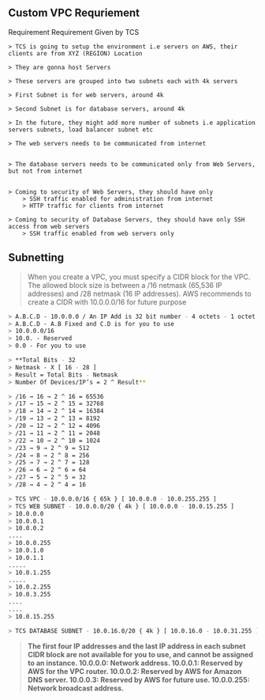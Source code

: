 ## Custom VPC Requriement
Requirement
Requirement Given by TCS

	> TCS is going to setup the environment i.e servers on AWS, their clients are from XYZ (REGION) Location

	> They are gonna host Servers

	> These servers are grouped into two subnets each with 4k servers

	> First Subnet is for web servers, around 4k

	> Second Subnet is for database servers, around 4k

	> In the future, they might add more number of subnets i.e application servers subnets, load balancer subnet etc

	> The web servers needs to be communicated from internet


	> The database servers needs to be communicated only from Web Servers, but not from internet


	> Coming to security of Web Servers, they should have only 
		> SSH traffic enabled for administration from internet
		> HTTP traffic for clients from internet

	> Coming to security of Database Servers, they should have only SSH access from web servers
		> SSH traffic enabled from web servers only

## Subnetting

> When you create a VPC, you must specify a CIDR block for the VPC.
> The allowed block size is between a /16 netmask (65,536 IP addresses) and /28 netmask (16 IP addresses).
> AWS recommends to create a CIDR with 10.0.0.0/16 for future purpose
> 
```bash
> A.B.C.D - 10.0.0.0 / An IP Add is 32 bit number - 4 octets - 1 octet = 8 bits
> A.B.C.D - A.B Fixed and C.D is for you to use
> 10.0.0.0/16  
> 10.0. - Reserved 
> 0.0 - For you to use

> **Total Bits - 32
> Netmask - X [ 16 - 28 ]
> Result = Total Bits - Netmask
> Number Of Devices/IP’s = 2 ^ Result**

> /16 → 16 → 2 ^ 16 = 65536
> /17 → 15 → 2 ^ 15 = 32768
> /18 → 14 → 2 ^ 14 = 16384
> /19 → 13 → 2 ^ 13 = 8192
> /20 → 12 → 2 ^ 12 = 4096
> /21 → 11 → 2 ^ 11 = 2048
> /22 → 10 → 2 ^ 10 = 1024
> /23 → 9 → 2 ^ 9 = 512
> /24 → 8 → 2 ^ 8 = 256
> /25 → 7 → 2 ^ 7 = 128
> /26 → 6 → 2 ^ 6 = 64
> /27 → 5 → 2 ^ 5 = 32
> /28 → 4 → 2 ^ 4 = 16

> TCS VPC - 10.0.0.0/16 { 65k } [ 10.0.0.0 - 10.0.255.255 ]
> TCS WEB SUBNET - 10.0.0.0/20 { 4k } [ 10.0.0.0 - 10.0.15.255 ]
> 10.0.0.0
> 10.0.0.1
> 10.0.0.2
....
> 10.0.0.255
> 10.0.1.0
> 10.0.1.1
.....
> 10.0.1.255
.....
> 10.0.2.255
> 10.0.3.255
....
....
> 10.0.15.255

> TCS DATABASE SUBNET - 10.0.16.0/20 { 4k } [ 10.0.16.0 - 10.0.31.255 ]
```
> **The first four IP addresses and the last IP address in each subnet CIDR block are not available for you to use, and cannot be assigned to an instance.
> 10.0.0.0: Network address.
> 10.0.0.1: Reserved by AWS for the VPC router.
> 10.0.0.2: Reserved by AWS for Amazon DNS server.
> 10.0.0.3: Reserved by AWS for future use.
> 10.0.0.255: Network broadcast address.**

